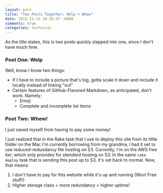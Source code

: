 ```yaml
---
layout: post
title: "Two Posts Together: Welp + Whew"
date: 2015-12-23 10:16:57 -0800
comments: true
categories: technical
---
```

As the title states, this is two posts quickly slapped into one, since I don't have much time.

### Post One: Welp

Well, know I know two things:

- If I have to include a picture that's big, gotta scale it down and include it locally instead of linking "out"
- Certain features of GitHub-Flavored Markdown, as anticipated, don't work. Namely:
  - Emoji
  - Complete and incomplete list items

### Post Two: Whew!

I just saved myself from having to pay some money!

I just realized that in the Rake task that I use to deploy this site from its little folder on the Mac I'm currently borrowing from my grandma, I had it set to use reduced-redundancy file hosting on S3. Currently, I'm on the AWS free tier, which only provides for *standard* hosting on S3. In the same `rake deploy` task that is sending this post up to S3, it's set back to normal. Now, that means:

1. I don't have to pay for this website while it's up and running (Woo! Free stuff!)
2. Higher storage class = more redundancy = higher uptime!
